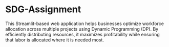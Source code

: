 # SDG-Assignment
 This Streamlit-based web application helps businesses optimize workforce allocation across multiple projects using Dynamic Programming (DP). By efficiently distributing resources, it maximizes profitability while ensuring that labor is allocated where it is needed most.
